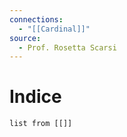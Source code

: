 ```yaml
---
connections:
  - "[[Cardinal]]"
source:
  - Prof. Rosetta Scarsi
---
```

# Indice
```dataview
list from [[]]
```